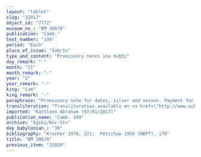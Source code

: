```yaml
---
layout: "tablet"
slug: "32017"
object_id: "7772"
museum_no_: "BM 30670"
publication: "Camb."
text_number: "104"
period: "Each"
place_of_issue: "Šaḫrīn"
type_and_content: "Promissory notes ina muẖẖi"
day_remark: "-"
month: "II"
month_remark: "-"
year: "2"
year_remark: "-"
king: "Cam"
king_remark: "-"
paraphrase: "Promissory note for dates, silver and onions. Payment for a debt. Pledge renewal.<br /> <strong>B</strong> owes 105 kor of dates, 1/3 mina and 1 shekel of silver, (and) 42 bundles of onions to <strong>A</strong>. The dates should be delivered in one instalment according to the creditor&rsquo;s measure in Ta&scaron;rīt (VII). The silver and the onions should be delivered in full (<em>&scaron;alāmu </em>G) in Addar (XII) from the income of his onion field (<em>&scaron;ikittu</em>)(*) The payment is secured by the pledge of land (<em>eqlāti</em>) which had already been given to the creditor (= pledge renewal). In addition, there are earlier promissory notes owed by <strong>B</strong> that are still pending. No other creditor shall exercise any rights over the pledge land until <strong>A</strong> has received the full repayment of his debt. Witnesses.<br /> (*)CF. CAD &Scaron;<sub>2, </sub>431: <em>ina &scaron;i</em>(T: PI)-<em>kit-tu</em><sub>4</sub><sup>me</sup> &lt;&lt;<em>&scaron;&uacute;</em>&gt;&gt; <em>eqli&scaron;u inandin</em>.<br /> &nbsp;<br /> <strong>A </strong>= Itti-Marduk-balāṭu/Nab&ucirc;-ahhē-iddin//Egibi; <strong>B </strong>= Nergal-nāṣir/Nādin"
transliteration: "Transliteration available on <a href=\"http://www.achemenet.com/fr/item/?/sources-textuelles/textes-par-langues-et-ecritures/babylonien/archives-egibi/1676149\" target=\"_blank\">Achemenet</a>"
imported: "Kathleen Abraham (07/01/2017)"
publication_name: "Camb. 104"
archive: "Egibi/Nūr-Sîn"
day_babylonian_: "30"
bibliography: "Krecher 1970, 221;  Petschow 1956 (NBPf), 170"
title: "BM 30670"
previous_item: "32020"
---
```

